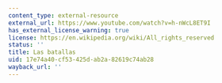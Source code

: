 ```yaml
---
content_type: external-resource
external_url: https://www.youtube.com/watch?v=h-nWcL8ET9I
has_external_license_warning: true
license: https://en.wikipedia.org/wiki/All_rights_reserved
status: ''
title: Las batallas
uid: 17e74a40-cf53-425d-ab2a-82619c74ab28
wayback_url: ''
---
```


